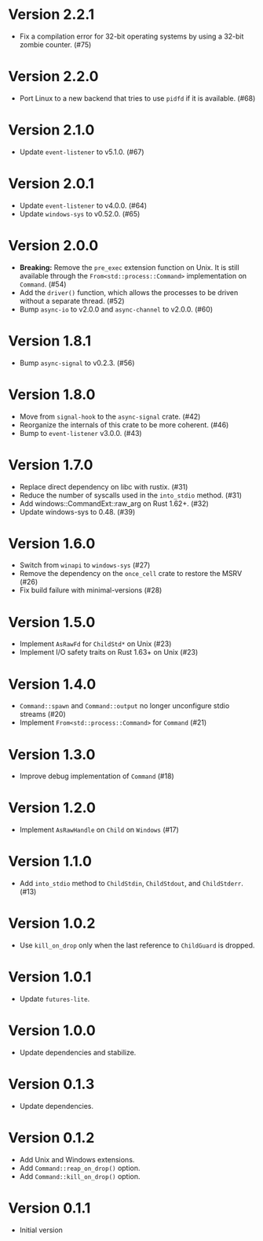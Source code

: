 # Version 2.2.1

- Fix a compilation error for 32-bit operating systems by using a 32-bit zombie counter. (#75)

# Version 2.2.0

- Port Linux to a new backend that tries to use `pidfd` if it is available. (#68)

# Version 2.1.0

- Update `event-listener` to v5.1.0. (#67)

# Version 2.0.1

- Update `event-listener` to v4.0.0. (#64)
- Update `windows-sys` to v0.52.0. (#65)

# Version 2.0.0

- **Breaking:** Remove the `pre_exec` extension function on Unix. It is still available through the `From<std::process::Command>` implementation on `Command`. (#54)
- Add the `driver()` function, which allows the processes to be driven without a separate thread. (#52)
- Bump `async-io` to v2.0.0 and `async-channel` to v2.0.0. (#60)

# Version 1.8.1

- Bump `async-signal` to v0.2.3. (#56)

# Version 1.8.0

- Move from `signal-hook` to the `async-signal` crate. (#42)
- Reorganize the internals of this crate to be more coherent. (#46)
- Bump to `event-listener` v3.0.0. (#43)

# Version 1.7.0

- Replace direct dependency on libc with rustix. (#31)
- Reduce the number of syscalls used in the `into_stdio` method. (#31)
- Add windows::CommandExt::raw_arg on Rust 1.62+. (#32)
- Update windows-sys to 0.48. (#39)

# Version 1.6.0

- Switch from `winapi` to `windows-sys` (#27)
- Remove the dependency on the `once_cell` crate to restore the MSRV (#26)
- Fix build failure with minimal-versions (#28)

# Version 1.5.0

- Implement `AsRawFd` for `ChildStd*` on Unix (#23)
- Implement I/O safety traits on Rust 1.63+ on Unix (#23)

# Version 1.4.0

- `Command::spawn` and `Command::output` no longer unconfigure stdio streams (#20)
- Implement `From<std::process::Command>` for `Command` (#21)

# Version 1.3.0

- Improve debug implementation of `Command` (#18)

# Version 1.2.0

- Implement `AsRawHandle` on `Child` on `Windows` (#17)

# Version 1.1.0

- Add `into_stdio` method to `ChildStdin`, `ChildStdout`, and `ChildStderr`. (#13)

# Version 1.0.2

- Use `kill_on_drop` only when the last reference to `ChildGuard` is dropped.

# Version 1.0.1

- Update `futures-lite`.

# Version 1.0.0

- Update dependencies and stabilize.

# Version 0.1.3

- Update dependencies.

# Version 0.1.2

- Add Unix and Windows extensions.
- Add `Command::reap_on_drop()` option.
- Add `Command::kill_on_drop()` option.

# Version 0.1.1

- Initial version

